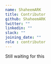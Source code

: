 ```yaml
---
name: ShaheemARK
title: Contributor
github: ShaheemARK
twitter: ""
linkedin: ""
slack: ""
joining_date: ""
role : contributor
---
```


Still waiting for this
